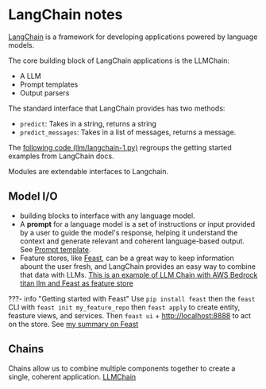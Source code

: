 # LangChain notes

[LangChain](https://python.langchain.com/docs/get_started/introduction) is a framework for developing applications powered by language models.

The core building block of LangChain applications is the LLMChain:

* A LLM
* Prompt templates
* Output parsers

The standard interface that LangChain provides has two methods:

* `predict`: Takes in a string, returns a string
* `predict_messages`: Takes in a list of messages, returns a message.

The [following code (llm/langchain-1.py)](https://github.com/jbcodeforce/ML-studies/tree/master/llm/langchain-1.py) regroups the getting started examples from LangChain docs.

Modules are extendable interfaces to Langchain.

## Model I/O

* building blocks to interface with any language model.
* A **prompt** for a language model is a set of instructions or input provided by a user to guide the model's response, helping it understand the context and generate relevant and coherent language-based output. See [Prompt template](https://python.langchain.com/docs/modules/model_io/prompts/prompt_templates/).
* Feature stores, like [Feast](https://github.com/feast-dev/feast), can be a great way to keep information abount the user fresh, and LangChain provides an easy way to combine that data with LLMs. [This is an example of LLM Chain with AWS Bedrock titan llm and Feast as feature store](https://github.com/jbcodeforce/ML-studies/tree/master/llm/feast-prompt.py)

???- info "Getting started with Feast"
    Use `pip install feast` then the `feast` CLI with `feast init my_feature_repo` then `feast apply` to create entity, feasture views, and services. Then `feast ui` + [http://localhost:8888](http://localhost:8888) to act on the store. See [my summary on Feast](../../data/features/#feast-open-source)


## Chains

Chains allow us to combine multiple components together to create a single, coherent application. 
[LLMChain](https://api.python.langchain.com/en/latest/chains/langchain.chains.llm.LLMChain.html)

